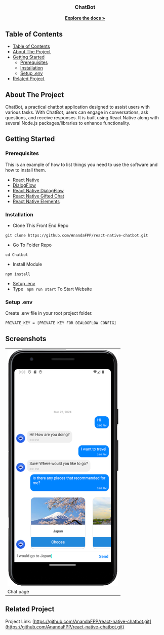 <p align="center">
  <h3 align="center">ChatBot</h3>
  <p align="center">
    <a href="https://github.com/AnandaFPP/react-native-chatbot.git"><strong>Explore the docs »</strong></a>
    <br />
  </p>
</p>

## Table of Contents

- [Table of Contents](#table-of-contents)
- [About The Project](#about-the-project)
- [Getting Started](#getting-started)
  - [Prerequisites](#prerequisites)
  - [Installation](#installation)
  - [Setup .env](#setup-env)
- [Related Project](#related-project)


## About The Project

ChatBot, a practical chatbot application designed to assist users with various tasks. With ChatBot, users can engage in conversations, ask questions, and receive responses. It is built using React Native along with several Node.js packages/libraries to enhance functionality.


## Getting Started

### Prerequisites

This is an example of how to list things you need to use the software and how to install them.

- [React Native](https://reactnative.dev/)
- [DialogFlow](https://dialogflow.cloud.google.com/)
- [React Native DialogFlow](https://www.npmjs.com/package/react-native-dialogflow)
- [React Native Gifted Chat](https://www.npmjs.com/package/react-native-gifted-chat)
- [React Native Elements](https://reactnativeelements.com/docs/1.2.0/getting_started)

### Installation

- Clone This Front End Repo

```
git clone https://github.com/AnandaFPP/react-native-chatbot.git
```

- Go To Folder Repo

```
cd Chatbot
```

- Install Module

```
npm install
```

- <a href="#setup-env">Setup .env</a>
- Type ` npm run start` To Start Website

### Setup .env

Create .env file in your root project folder.

```
PRIVATE_KEY = [PRIVATE KEY FOR DIALOGFLOW CONFIG]
```

## Screenshots

<table>
 <tr>
    <td><img width="350px" src="/assets/docs/chatbot-preview.png"  border="0" border="0" alt="1" /></td>
  </tr>
   <tr>
    <td>Chat page</td>
  </tr>
</table>

## Related Project

Project Link: [https://github.com/AnandaFPP/react-native-chatbot.git](https://github.com/AnandaFPP/react-native-chatbot.git)
